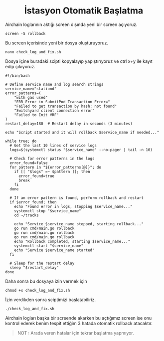 <h1 align="center">İstasyon Otomatik Başlatma</h1>

Airchain loglarının aktığı screen dışında yeni bir screen açıyoruz.
```
screen -S rollback
```
Bu screen içerisinde yeni bir dosya oluşturuyoruz.
```
nano check_log_and_fix.sh
```
Dosya içine  buradaki scipti kopyalayıp yapıştırıyoruz ve ctrl x+y ile kayıt edip çıkıyoruz.

```
#!/bin/bash

# Define service name and log search strings
service_name="stationd"
error_patterns=(
    "with gas used"
    "ERR Error in SubmitPod Transaction Error="
    "Failed to get transaction by hash: not found"
    "Switchyard client connection error"
    "Failed to Init VRF" 
)
restart_delay=180  # Restart delay in seconds (3 minutes)

echo "Script started and it will rollback $service_name if needed..."

while true; do
  # Get the last 10 lines of service logs
  logs=$(systemctl status "$service_name" --no-pager | tail -n 10)

  # Check for error patterns in the logs
  error_found=false
  for pattern in "${error_patterns[@]}"; do
    if [[ "$logs" =~ $pattern ]]; then
      error_found=true
      break
    fi
  done

  # If an error pattern is found, perform rollback and restart
  if $error_found; then
    echo "Found error in logs, stopping $service_name..."
    systemctl stop "$service_name"
    cd ~/tracks

    echo "Service $service_name stopped, starting rollback..."
    go run cmd/main.go rollback
    go run cmd/main.go rollback
    go run cmd/main.go rollback
    echo "Rollback completed, starting $service_name..."
    systemctl start "$service_name"
    echo "Service $service_name started"
  fi

  # Sleep for the restart delay
  sleep "$restart_delay"
done

```

Daha sonra bu dosyaya izin vermek için
```
chmod +x check_log_and_fix.sh
```

İzin verdikden sonra sciptimizi başlatabiliriz.

```
./check_log_and_fix.sh
```
Airchain logları başka bir screende akarken bu açtığımız screen ise onu kontrol ederek benim tespit ettiğim 3 hatada otomatik rollback atacaktır.

> NOT : Arada veren hatalar için tekrar başlatma yapmıyor.
